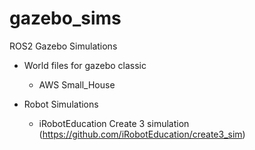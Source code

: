 # gazebo_sims
ROS2 Gazebo Simulations 

  - World files for gazebo classic
      - AWS Small_House
  
  - Robot Simulations
      - iRobotEducation Create 3 simulation (https://github.com/iRobotEducation/create3_sim)
